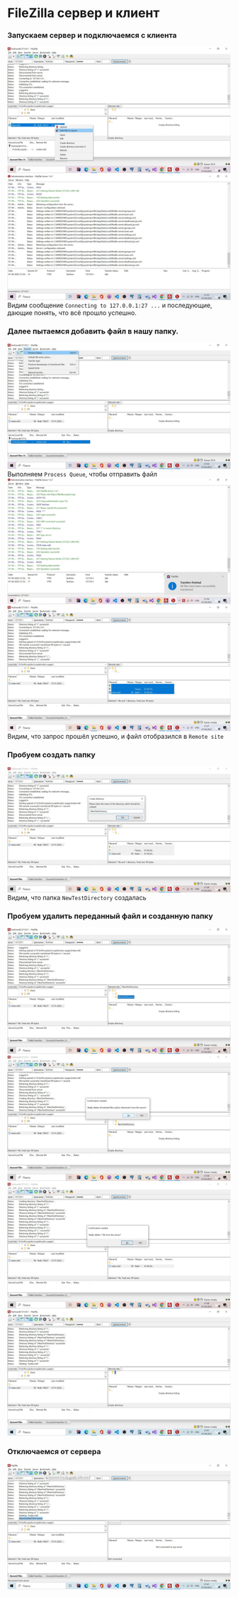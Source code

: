 # FileZilla сервер и клиент
### Запускаем сервер и подключаемся с клиента 
![Image alt](1.jpg)
![Image alt](2.jpg)
Видим сообщение `Connecting to 127.0.0.1:27 ...` и последующие, дающие понять, что всё прошло успешно. 

### Далее пытаемся добавить файл в нашу папку.
![Image alt](3.jpg)
Выполняем `Process Queue`, чтобы отправить файл
![Image alt](4.jpg)
![Image alt](5.jpg)
Видим, что запрос прошёл успешно, и файл отобразился в `Remote site`
### Пробуем создать папку
![Image alt](6.jpg)
Видим, что папка `NewTestDirectory` создалась
### Пробуем удалить переданный файл и созданную папку
![Image alt](7.jpg)
![Image alt](8.jpg)
![Image alt](9.jpg)
![Image alt](10.jpg)
### Отключаемся от сервера
![Image alt](11.jpg)